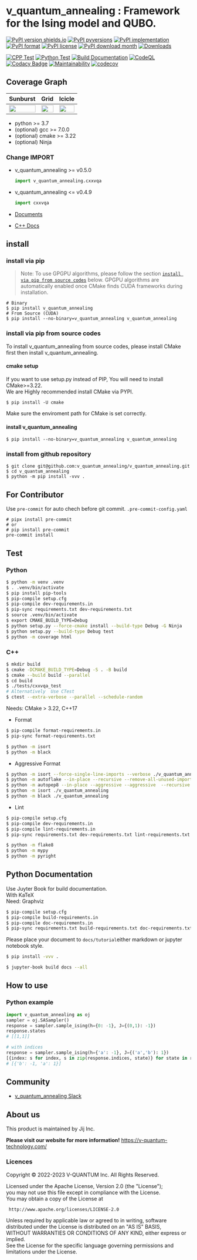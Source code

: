 # v_quantum_annealing : Framework for the Ising model and QUBO.

[![PyPI version shields.io](https://img.shields.io/pypi/v/v_quantum_annealing.svg)](https://pypi.python.org/pypi/v_quantum_annealing/)
[![PyPI pyversions](https://img.shields.io/pypi/pyversions/v_quantum_annealing.svg)](https://pypi.python.org/pypi/v_quantum_annealing/)
[![PyPI implementation](https://img.shields.io/pypi/implementation/v_quantum_annealing.svg)](https://pypi.python.org/pypi/v_quantum_annealing/)
[![PyPI format](https://img.shields.io/pypi/format/v_quantum_annealing.svg)](https://pypi.python.org/pypi/v_quantum_annealing/)
[![PyPI license](https://img.shields.io/pypi/l/v_quantum_annealing.svg)](https://pypi.python.org/pypi/v_quantum_annealing/)
[![PyPI download month](https://img.shields.io/pypi/dm/v_quantum_annealing.svg)](https://pypi.python.org/pypi/v_quantum_annealing/)
[![Downloads](https://pepy.tech/badge/v_quantum_annealing)](https://pepy.tech/project/v_quantum_annealing)

[![CPP Test](https://github.com/v-quantum-jsc/V-QUANTUM-ANNEALING/actions/workflows/ci-test-cpp.yml/badge.svg)](https://github.com/v-quantum-jsc/V-QUANTUM-ANNEALING/actions/workflows/ci-test-cpp.yml)
[![Python Test](https://github.com/v-quantum-jsc/V-QUANTUM-ANNEALING/actions/workflows/ci-test-python.yaml/badge.svg)](https://github.com/v-quantum-jsc/V-QUANTUM-ANNEALING/actions/workflows/ci-test-python.yaml)
[![Build Documentation](https://github.com/v-quantum-jsc/V-QUANTUM-ANNEALING/actions/workflows/buid-doc.yml/badge.svg)](https://github.com/v-quantum-jsc/V-QUANTUM-ANNEALING/actions/workflows/buid-doc.yml)
[![CodeQL](https://github.com/v-quantum-jsc/V-QUANTUM-ANNEALING/actions/workflows/codeql-analysis.yml/badge.svg)](https://github.com/v-quantum-jsc/V-QUANTUM-ANNEALING/actions/workflows/codeql-analysis.yml)
[![Codacy Badge](https://app.codacy.com/project/badge/Grade/0204475dc07d48ffa851480d03db759e)](https://www.codacy.com/gh/v_quantum_annealing/v_quantum_annealing/dashboard?utm_source=github.com&utm_medium=referral&utm_content=v_quantum_annealing/v_quantum_annealing&utm_campaign=Badge_Grade)
[![Maintainability](https://api.codeclimate.com/v1/badges/3b2f43f3e601ae74c497/maintainability)](https://codeclimate.com/github/v_quantum_annealing/v_quantum_annealing/maintainability)
[![codecov](https://codecov.io/gh/v_quantum_annealing/v_quantum_annealing/branch/main/graph/badge.svg?token=WMSK3GS8E5)](https://codecov.io/gh/v_quantum_annealing/v_quantum_annealing)

## Coverage Graph

| **Sunburst**                                                                                                                                                         | **Grid**                                                                                                                                                         | **Icicle**                                                                                                                                                         |
| -------------------------------------------------------------------------------------------------------------------------------------------------------------------- | ---------------------------------------------------------------------------------------------------------------------------------------------------------------- | ------------------------------------------------------------------------------------------------------------------------------------------------------------------ |
| <a href="https://codecov.io/gh/v_quantum_annealing/v_quantum_annealing"><img src="https://codecov.io/gh/v_quantum_annealing/v_quantum_annealing/branch/main/graphs/sunburst.svg?token=WMSK3GS8E5" width="100%"/></a> | <a href="https://codecov.io/gh/v_quantum_annealing/v_quantum_annealing"><img src="https://codecov.io/gh/v_quantum_annealing/v_quantum_annealing/branch/main/graphs/tree.svg?token=WMSK3GS8E5" width="100%"/></a> | <a href="https://codecov.io/gh/v_quantum_annealing/v_quantum_annealing"><img src="https://codecov.io/gh/v_quantum_annealing/v_quantum_annealing/branch/main/graphs/icicle.svg?token=WMSK3GS8E5" width="100%"/></a> |

- python >= 3.7
- (optional) gcc >= 7.0.0
- (optional) cmake >= 3.22
- (optional) Ninja

### Change **IMPORT**

- v_quantum_annealing >= v0.5.0

  ```python
  import v_quantum_annealing.cxxvqa
  ```

- v_quantum_annealing <= v0.4.9

  ```python
  import cxxvqa
  ```

- [Documents](https://v_quantum_annealing.github.io/v_quantum_annealing/)

- [C++ Docs](https://v_quantum_annealing.github.io/v_quantum_annealing-Reference-Page/index.html)

## install

### install via pip

> Note: To use GPGPU algorithms, please follow the section [`install via pip from source codes`](#install-via-pip-from-source-codes) below.
> GPGPU algorithms are automatically enabled once CMake finds CUDA frameworks during installation.

```
# Binary
$ pip install v_quantum_annealing 
# From Source (CUDA)
$ pip install --no-binary=v_quantum_annealing v_quantum_annealing
```

### install via pip from source codes

To install v_quantum_annealing from source codes, please install CMake first then install v_quantum_annealing.

#### cmake setup

If you want to use setup.py instead of PIP, You will need to install CMake>=3.22.\
We are Highly recommended install CMake via PYPI.

```
$ pip install -U cmake
```

Make sure the enviroment path for CMake is set correctly.

#### install v_quantum_annealing

```
$ pip install --no-binary=v_quantum_annealing v_quantum_annealing
```

### install from github repository

```
$ git clone git@github.com:v_quantum_annealing/v_quantum_annealing.git
$ cd v_quantum_annealing
$ python -m pip install -vvv .
```

## For Contributor

Use `pre-commit` for auto chech before git commit.
`.pre-commit-config.yaml`

```
# pipx install pre-commit 
# or 
# pip install pre-commit
pre-commit install
```

## Test

### Python

```sh
$ python -m venv .venv
$ . .venv/bin/activate
$ pip install pip-tools 
$ pip-compile setup.cfg
$ pip-compile dev-requirements.in
$ pip-sync requirements.txt dev-requirements.txt
$ source .venv/bin/activate
$ export CMAKE_BUILD_TYPE=Debug
$ python setup.py --force-cmake install --build-type Debug -G Ninja
$ python setup.py --build-type Debug test 
$ python -m coverage html
```

### C++

```sh
$ mkdir build 
$ cmake -DCMAKE_BUILD_TYPE=Debug -S . -B build
$ cmake --build build --parallel
$ cd build
$ ./tests/cxxvqa_test
# Alternatively  Use CTest 
$ ctest --extra-verbose --parallel --schedule-random
```

Needs: CMake > 3.22, C++17

- Format

```sh
$ pip-compile format-requirements.in
$ pip-sync format-requirements.txt
```

```sh
$ python -m isort 
$ python -m black 
```

- Aggressive Format

```sh
$ python -m isort --force-single-line-imports --verbose ./v_quantum_annealing
$ python -m autoflake --in-place --recursive --remove-all-unused-imports --ignore-init-module-imports --remove-unused-variables ./v_quantum_annealing
$ python -m autopep8 --in-place --aggressive --aggressive  --recursive ./v_quantum_annealing
$ python -m isort ./v_quantum_annealing
$ python -m black ./v_quantum_annealing
```

- Lint

```sh
$ pip-compile setup.cfg
$ pip-compile dev-requirements.in
$ pip-compile lint-requirements.in
$ pip-sync requirements.txt dev-requirements.txt lint-requirements.txt
```

```sh
$ python -m flake8
$ python -m mypy
$ python -m pyright
```

## Python Documentation 
Use Juyter Book for build documentation.   
With KaTeX    
Need: Graphviz

``` sh
$ pip-compile setup.cfg
$ pip-compile build-requirements.in
$ pip-compile doc-requirements.in
$ pip-sync requirements.txt build-requirements.txt doc-requirements.txt
```

Please place your document to `docs/tutorial`either markdown or jupyter notebook style.

```sh
$ pip install -vvv .
```

```sh 
$ jupyter-book build docs --all
```


## How to use

### Python example

```python
import v_quantum_annealing as oj
sampler = oj.SASampler()
response = sampler.sample_ising(h={0: -1}, J={(0,1): -1})
response.states
# [[1,1]]

# with indices
response = sampler.sample_ising(h={'a': -1}, J={('a','b'): 1})
[{index: s for index, s in zip(response.indices, state)} for state in response.states]
# [{'b': -1, 'a': 1}]
```

## Community

- [v_quantum_annealing Slack](https://join.slack.com/t/v_quantum_annealing/shared_invite/enQtNjQyMjIwMzMwNzA4LTQ5MWRjOWYxYmY1Nzk4YzdiYzlmZjIxYjhhMmMxZjAyMzE3MDc1ZWRkYmI1YjhkNjRlOTM1ODE0NTc5Yzk3ZDA)

## About us

This product is maintained by Jij Inc.

**Please visit our website for more information!**
https://v-quantum-technology.com/

### Licences

Copyright © 2022-2023 V-QUANTUM Inc. All Rights Reserved.

Licensed under the Apache License, Version 2.0 (the "License");\
you may not use this file except in compliance with the License.\
You may obtain a copy of the License at

```
 http://www.apache.org/licenses/LICENSE-2.0  
```

Unless required by applicable law or agreed to in writing, software\
distributed under the License is distributed on an "AS IS" BASIS,\
WITHOUT WARRANTIES OR CONDITIONS OF ANY KIND, either express or implied.\
See the License for the specific language governing permissions and\
limitations under the License.
